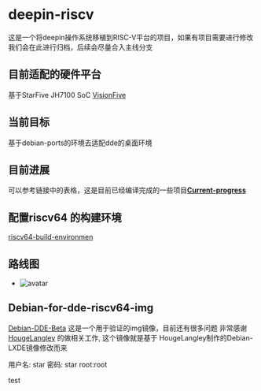 # deepin-riscv

这是一个将deepin操作系统移植到RISC-V平台的项目，如果有项目需要进行修改我们会在此进行归档，后续会尽量合入主线分支

## 目前适配的硬件平台
基于StarFive JH7100 SoC [VisionFive](https://github.com/starfive-tech/VisionFive/blob/main/README.md) 

## 当前目标
基于debian-ports的环境去适配dde的桌面环境

## 目前进展

可以参考链接中的表格，这是目前已经编译完成的一些项目[**Current-progress**](https://github.com/linuxdeepin/deepin-riscv/blob/master/Current-progress.md)

## 配置riscv64 的构建环境

[riscv64-build-environmen](https://github.com/linuxdeepin/deepin-riscv/blob/master/riscv64-build-environment-zh_CN.md)

## 路线图

- ![avatar](https://github.com/linuxdeepin/deepin-riscv/blob/master/20220222174814.jpg)

## Debian-for-dde-riscv64-img
[Debian-DDE-Beta](https://drive.google.com/file/d/1cboa9MOn6tYSPGa1fnTa3ozG9sTgPi5X/view) 这是一个用于验证的img镜像，目前还有很多问题
非常感谢 [HougeLangley](https://github.com/HougeLangley) 的做相关工作, 这个镜像就是基于 HougeLangley制作的Debian-LXDE镜像修改而来

用户名: star
密码: star
root:root

test
